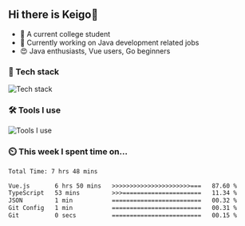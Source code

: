 
<!-- | <img align="center" src="https://github-readme-stats.vercel.app/api?username=SliverKeigo&show_icons=true&theme=vue&hide=contribs,prs&hide_border=true&count_private=true" alt="Anurag's github stats" /> | <img align="center" src="https://github-readme-stats.vercel.app/api/top-langs/?username=SliverKeigo&layout=compact&theme=vue&hide_border=true&hide=javascript,html,css&count_private=true" /> |
| ------------- | ------------- | -->


## Hi there is Keigo👋  

- 🧸 A current college student
- 👜 Currently working on Java development related jobs 
- 😍 Java enthusiasts, Vue users, Go beginners 

### 🔭 Tech stack

![Tech stack](https://skillicons.dev/icons?i=java,typescript,golang,vue,python)

### 🛠 Tools I use

![Tools I use](https://skillicons.dev/icons?i=vscode,idea,vercel,cloudflare,git,github,discord)

### ⏲️ This week I spent time on...

<!--START_SECTION:waka-->

```txt
Total Time: 7 hrs 48 mins

Vue.js       6 hrs 50 mins   >>>>>>>>>>>>>>>>>>>>>>===   87.60 %
TypeScript   53 mins         >>>======================   11.34 %
JSON         1 min           =========================   00.32 %
Git Config   1 min           =========================   00.31 %
Git          0 secs          =========================   00.15 %
```

<!--END_SECTION:waka-->
